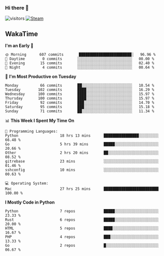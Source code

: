 ### Hi there 👋

![visitors](https://visitor-badge.glitch.me/badge?page_id=zhourunlai)
[![Steam](https://img.shields.io/badge/dynamic/json?url=https%3A%2F%2Fapi.swo.moe%2Fstats%2Fsteamgames%2F76561198285156854&query=count&color=0b1a37&label=Steam&labelColor=134375&logo=steam&suffix=+games&cacheSeconds=3600)](http://steamcommunity.com/profiles/76561198285156854)

## WakaTime
<!--START_SECTION:waka-->
**I'm an Early 🐤** 

```text
🌞 Morning      607 commits       ████████████████████████░   96.96 % 
🌆 Daytime        0 commits       ░░░░░░░░░░░░░░░░░░░░░░░░░   00.00 % 
🌃 Evening       15 commits       ░░░░░░░░░░░░░░░░░░░░░░░░░   02.40 % 
🌙 Night          4 commits       ░░░░░░░░░░░░░░░░░░░░░░░░░   00.64 % 

```
📅 **I'm Most Productive on Tuesday** 

```text
Monday          66 commits       ██░░░░░░░░░░░░░░░░░░░░░░░   10.54 % 
Tuesday        102 commits       ████░░░░░░░░░░░░░░░░░░░░░   16.29 % 
Wednesday      100 commits       ████░░░░░░░░░░░░░░░░░░░░░   15.97 % 
Thursday       100 commits       ████░░░░░░░░░░░░░░░░░░░░░   15.97 % 
Friday          92 commits       ███░░░░░░░░░░░░░░░░░░░░░░   14.70 % 
Saturday        95 commits       ███░░░░░░░░░░░░░░░░░░░░░░   15.18 % 
Sunday          71 commits       ██░░░░░░░░░░░░░░░░░░░░░░░   11.34 % 

```


📊 **This Week I Spent My Time On** 

```text
💬 Programming Languages: 
Python                   18 hrs 13 mins      ████████████████░░░░░░░░░   66.48 % 
Go                       5 hrs 39 mins       █████░░░░░░░░░░░░░░░░░░░░   20.66 % 
Other                    2 hrs 20 mins       ██░░░░░░░░░░░░░░░░░░░░░░░   08.52 % 
gitrebase                23 mins             ░░░░░░░░░░░░░░░░░░░░░░░░░   01.46 % 
sshconfig                10 mins             ░░░░░░░░░░░░░░░░░░░░░░░░░   00.63 % 

💻 Operating System: 
Mac                      27 hrs 25 mins      █████████████████████████   100.00 % 

```

**I Mostly Code in Python** 

```text
Python                   7 repos             █████░░░░░░░░░░░░░░░░░░░░   23.33 % 
Rust                     6 repos             █████░░░░░░░░░░░░░░░░░░░░   20.00 % 
HTML                     5 repos             ████░░░░░░░░░░░░░░░░░░░░░   16.67 % 
PHP                      4 repos             ███░░░░░░░░░░░░░░░░░░░░░░   13.33 % 
Go                       2 repos             █░░░░░░░░░░░░░░░░░░░░░░░░   06.67 % 

```



<!--END_SECTION:waka-->
